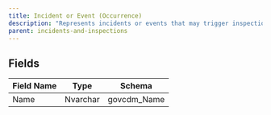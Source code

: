 ```yaml
---
title: Incident or Event (Occurrence)
description: "Represents incidents or events that may trigger inspections and investigations."
parent: incidents-and-inspections
---
```


## Fields

| Field Name | Type | Schema |
|------------|------|--------|
| Name | Nvarchar | govcdm_Name |


